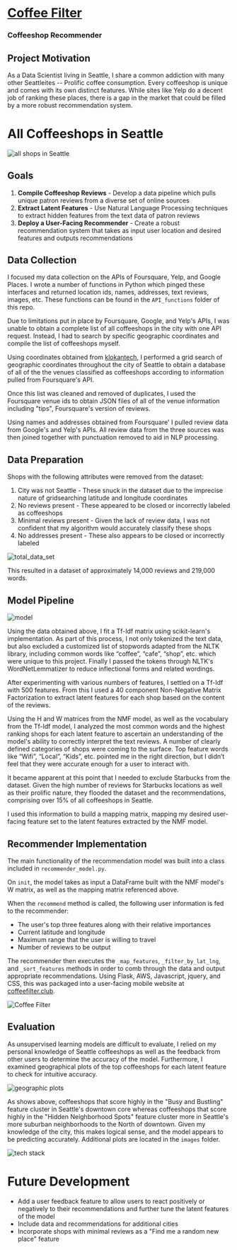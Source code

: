 # [Coffee Filter](https://www.coffeefilter.club)

### Coffeeshop Recommender

## Project Motivation

As a Data Scientist living in Seattle, I share a common addiction with many other Seattleites -- Prolific coffee consumption. Every coffeeshop is unique and comes with its own distinct features. While sites like Yelp do a decent job of ranking these places, there is a gap in the market that could be filled by a more robust recommendation system.

# All Coffeeshops in Seattle

![all shops in Seattle](images/pres_all_shops_in_seattle.png)

## Goals

1. **Compile Coffeeshop Reviews** - Develop a data pipeline which pulls unique patron reviews from a diverse set of online sources
2. **Extract Latent Features** - Use Natural Language Processing techniques to extract hidden features from the text data of patron reviews
3. **Deploy a User-Facing Recommender** - Create a robust recommendation system that takes as input user location and desired features and outputs recommendations

## Data Collection

I focused my data collection on the APIs of Foursquare, Yelp, and Google Places. I wrote a number of functions in Python which pinged these interfaces and returned location ids, names, addresses, text reviews, images, etc. These functions can be found in the `API_functions` folder of this repo.

Due to limitations put in place by Foursquare, Google, and Yelp's APIs, I was unable to obtain a complete list of all coffeeshops in the city with one API request. Instead, I had to search by specific geographic coordinates and compile the list of coffeeshops myself.

Using coordinates obtained from [klokantech](http://boundingbox.klokantech.com/), I performed a grid search of geographic coordinates throughout the city of Seattle to obtain a database of all of the the venues classified as coffeeshops according to information pulled from Foursquare's API.

Once this list was cleaned and removed of duplicates, I used the Foursquare venue ids to obtain JSON files of all of the venue information including "tips", Foursquare's version of reviews.

Using names and addresses obtained from Foursquare' I pulled review data from Google's and Yelp's APIs. All review data from the three sources was then joined together with punctuation removed to aid in NLP processing.

## Data Preparation

Shops with the following attributes were removed from the dataset:
1. City was not Seattle - These snuck in the dataset due to the imprecise nature of gridsearching latitude and longitude coordinates
2. No reviews present - These appeared to be closed or incorrectly labeled as coffeeshops
3. Minimal reviews present - Given the lack of review data, I was not confident that my algorithm would accurately classify these shops
4. No addresses present - These also appears to be closed or incorrectly labeled

![total_data_set](images/pres_data.jpg)

This resulted in a dataset of approximately 14,000 reviews and 219,000 words.

## Model Pipeline
![model](images/pres_model.jpg)

Using the data obtained above, I fit a Tf-Idf matrix using scikit-learn's implementation. As part of this process, I not only tokenized the text data, but also excluded a customized list of stopwords adapted from the NLTK library, including common words like “coffee”, “cafe”, “shop”, etc. which were unique to this project. Finally I passed the tokens through NLTK's WordNetLemmatizer to reduce inflectional forms and related wordings.

After experimenting with various numbers of features, I settled on a Tf-Idf with 500 features. From this I used a 40 component Non-Negative Matrix Factorization to extract latent features for each shop based on the content of the reviews.

Using the H and W matrices from the NMF model, as well as the vocabulary from the Tf-Idf model, I analyzed the most common words and the highest ranking shops for each latent feature to ascertain an understanding of the model's ability to correctly interpret the text reviews. A number of clearly defined categories of shops were coming to the surface. Top feature words like “Wifi”, “Local”, “Kids”, etc. pointed me in the right direction, but I didn’t feel that they were accurate enough for a user to interact with.  

It became apparent at this point that I needed to exclude Starbucks from the dataset. Given the high number of reviews for Starbucks locations as well as their prolific nature, they flooded the dataset and the recommendations, comprising over 15% of all coffeeshops in Seattle.

I used this information to build a mapping matrix, mapping my desired user-facing feature set to the latent features extracted by the NMF model.

## Recommender Implementation

The main functionality of the recommendation model was built into a class included in `recommender_model.py`.

On `init`, the model takes as input a DataFrame built with the NMF model's W matrix, as well as the mapping matrix referenced above.

When the `recommend` method is called, the following user information is fed to the recommender:
* The user's top three features along with their relative importances
* Current latitude and longitude
* Maximum range that the user is willing to travel
* Number of reviews to be output

The recommender then executes the `_map_features`, `_filter_by_lat_lng`, and `_sort_features` methods in order to comb through the data and output appropriate recommendations. Using Flask, AWS, Javascript, jquery, and CSS, this was packaged into a user-facing mobile website at [coffeefilter.club](https://www.coffeefilter.club).

![Coffee Filter](images/pres_website.jpg)

## Evaluation

As unsupervised learning models are difficult to evaluate, I relied on my personal knowledge of Seattle coffeeshops as well as the feedback from other users to determine the accuracy of the model. Furthermore, I examined geographical plots of the top coffeeshops for each latent feature to check for intuitive accuracy.

![geographic plots](images/pres_geographic.jpg)

As shows above, coffeeshops that score highly in the "Busy and Bustling" feature cluster in Seattle's downtown core whereas coffeeshops that score highly in the "Hidden Neighborhood Spots" feature cluster more in Seattle's more suburban neighborhoods to the North of downtown. Given my knowledge of the city, this makes logical sense, and the model appears to be predicting accurately. Additional plots are located in the `images` folder.

![tech stack](images/pres_techstack.jpg)

# Future Development
* Add a user feedback feature to allow users to react positively or negatively to their recommendations and further tune the latent features of the model
* Include data and recommendations for additional cities
* Incorporate shops with minimal reviews as a "Find me a random new place" feature
